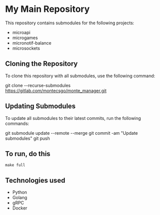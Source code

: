 # My Main Repository

This repository contains submodules for the following projects:

- microapi
- microgames
- micronotif-balance
- microsockets

## Cloning the Repository

To clone this repository with all submodules, use the following command:

git clone --recurse-submodules https://gitlab.com/montecsgo/monte_manager.git


## Updating Submodules

To update all submodules to their latest commits, run the following commands:

git submodule update --remote --merge
git commit -am "Update submodules"
git push

## To run, do this 

`make full`

## Technologies used

- Python
- Golang
- gRPC
- Docker
